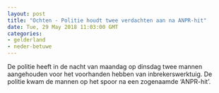 ```yaml
---
layout: post
title: "Ochten - Politie houdt twee verdachten aan na ANPR-hit"
date: Tue, 29 May 2018 11:03:00 GMT
categories: 
- gelderland 
- neder-betuwe 
---
```


De politie heeft in de nacht van maandag op dinsdag twee mannen aangehouden voor het voorhanden hebben van inbrekerswerktuig. De politie kwam de mannen op het spoor na een zogenaamde ‘ANPR-hit’.
